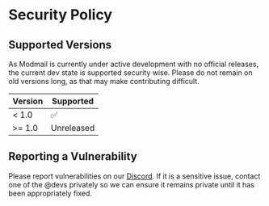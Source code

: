 # Security Policy

## Supported Versions

As Modmail is currently under active development with no official releases,
the current dev state is supported security wise. Please do not remain on old
versions long, as that may make contributing difficult.

| Version | Supported          |
| ------- | ------------------ |
| \<  1.0 | :white_check_mark: |
| >= 1.0  | Unreleased         |

## Reporting a Vulnerability

Please report vulnerabilities on our [Discord](https://discord.gg/3f7jBUXdxw). If it is a sensitive issue,
contact one of the @devs privately so we can ensure it remains private until it has been appropriately fixed.

